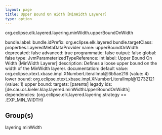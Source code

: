 ```yaml
---
layout: page
title: Upper Bound On Width [MinWidth Layerer]
type: option
---
```

org.eclipse.elk.layered.layering.minWidth.upperBoundOnWidth

bundle.label: 
bundle.idPrefix: org.eclipse.elk.layered
bundle.targetClass: properties.LayeredMetaDataProvider
name: upperBoundOnWidth
deprecated: false
advanced: true
programmatic: false
output: false
global: false
type: JvmParameterizedTypeReference: int
label: Upper Bound On Width [MinWidth Layerer]
description: Defines a loose upper bound on the width of the MinWidth layerer.
documentation: 
default value: org.eclipse.xtext.xbase.impl.XNumberLiteralImpl@6b5ae216 (value: 4)
lower bound: org.eclipse.xtext.xbase.impl.XNumberLiteralImpl@12732121 (value: 1)
upper bound: 
targets: [parents]
legady ids: [de.cau.cs.kieler.klay.layered.minWidthUpperBoundOnWidth]
dependencies: (org.eclipse.elk.layered.layering.strategy == <XFeatureCallImplCustom>.EXP_MIN_WIDTH)

## Group(s)
layering minWidth 

